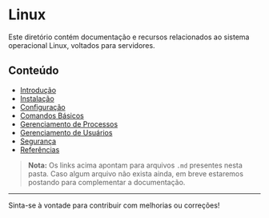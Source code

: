 # Linux

Este diretório contém documentação e recursos relacionados ao sistema operacional Linux, voltados para servidores.

## Conteúdo

- [Introdução](./introducao.md)
- [Instalação](./instalacao.md)
- [Configuração](./configuracao.md)
- [Comandos Básicos](./comandos-basicos-linux.md)
- [Gerenciamento de Processos](./gerenciamento-processos.md)
- [Gerenciamento de Usuários](./gerenciamento-usuarios.md)
- [Segurança](./seguranca.md)
- [Referências](./referencias.md)

> **Nota:** Os links acima apontam para arquivos `.md` presentes nesta pasta. Caso algum arquivo não exista ainda, em breve estaremos postando para complementar a documentação.

---
Sinta-se à vontade para contribuir com melhorias ou correções!